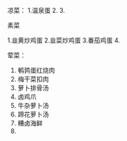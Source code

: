 凉菜：
1.温泉蛋
2.
3.

素菜

1.韭黄炒鸡蛋
2.韭菜炒鸡蛋
3.番茄鸡蛋
4.




荤菜：
1. 鹌鹑蛋红烧肉
2. 梅干菜扣肉
3. 萝卜排骨汤
4. 卤鸡爪
5. 牛杂萝卜汤
6. 蹄花萝卜汤
7. 糟卤海鲜
8. 

